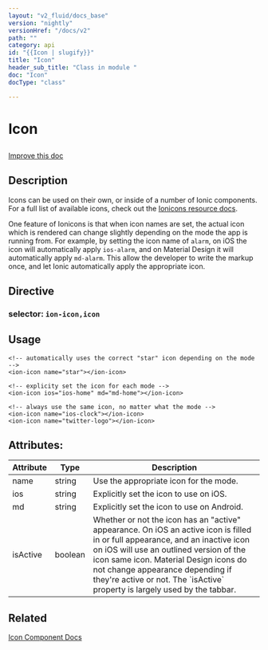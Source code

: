 ```yaml
---
layout: "v2_fluid/docs_base"
version: "nightly"
versionHref: "/docs/v2"
path: ""
category: api
id: "{{Icon | slugify}}"
title: "Icon"
header_sub_title: "Class in module "
doc: "Icon"
docType: "class"

---
```










<h1 class="api-title">


Icon






</h1>

<a class="improve-v2-docs" href='http://github.com/driftyco/ionic2/edit/master/ionic/components/icon/icon.ts#L2'>
Improve this doc
</a> 






<!-- description -->
<h2>Description</h2>

<p>Icons can be used on their own, or inside of a number of Ionic components.
For a full list of available icons, check out the
<a href="../../../../resources/ionicons">Ionicons resource docs</a>.</p>
<p>One feature of Ionicons is that when icon names are set, the actual icon
which is rendered can change slightly depending on the mode the app is
running from. For example, by setting the icon name of <code>alarm</code>, on iOS the
icon will automatically apply <code>ios-alarm</code>, and on Material Design it will
automatically apply <code>md-alarm</code>. This allow the developer to write the
markup once, and let Ionic automatically apply the appropriate icon.</p>


<h2>Directive</h2>
<h3>selector: <code>ion-icon,icon</code></h3>
<!-- @usage tag -->

<h2>Usage</h2>

<pre><code class="lang-html">&lt;!-- automatically uses the correct &quot;star&quot; icon depending on the mode --&gt;
&lt;ion-icon name=&quot;star&quot;&gt;&lt;/ion-icon&gt;

&lt;!-- explicity set the icon for each mode --&gt;
&lt;ion-icon ios=&quot;ios-home&quot; md=&quot;md-home&quot;&gt;&lt;/ion-icon&gt;

&lt;!-- always use the same icon, no matter what the mode --&gt;
&lt;ion-icon name=&quot;ios-clock&quot;&gt;&lt;/ion-icon&gt;
&lt;ion-icon name=&quot;twitter-logo&quot;&gt;&lt;/ion-icon&gt;
</code></pre>




<!-- @property tags -->

<h2>Attributes:</h2>
<table class="table" style="margin:0;">
<thead>
<tr>
<th>Attribute</th>




















<th>Type</th>


<th>Description</th>
</tr>
</thead>
<tbody>

<tr>
<td>
name
</td>


<td>
string
</td>


<td>
Use the appropriate icon for the mode.
</td>
</tr>

<tr>
<td>
ios
</td>


<td>
string
</td>


<td>
Explicitly set the icon to use on iOS.
</td>
</tr>

<tr>
<td>
md
</td>


<td>
string
</td>


<td>
Explicitly set the icon to use on Android.
</td>
</tr>

<tr>
<td>
isActive
</td>


<td>
boolean
</td>


<td>
Whether or not the icon has an "active"
appearance. On iOS an active icon is filled in or full appearance, and an
inactive icon on iOS will use an outlined version of the icon same icon.
Material Design icons do not change appearance depending if they're active
or not. The `isActive` property is largely used by the tabbar.
</td>
</tr>

</tbody>
</table>


<!-- methods on the class --><!-- related link -->

<h2>Related</h2>

<a href='/docs/v2/components#icons'>Icon Component Docs</a><!-- end content block -->


<!-- end body block -->

